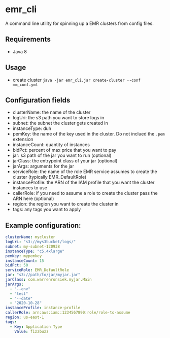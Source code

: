 # emr_cli
A command line utility for spinning up a EMR clusters from config files.

## Requirements 
* Java 8

## Usage
* create cluster `java -jar emr_cli.jar create-cluster --conf mm_conf.yml`

## Configuration fields
* clusterName: the name of the cluster
* logUri: the s3 path you want to store logs in
* subnet: the subnet the cluster gets created in
* instanceType: duh
* pemKey: the name of the key used in the cluster. Do not inclued the `.pem` extension
* instanceCount: quantity of instances
* bidPct: percent of max price that you want to pay
* jar: s3 path of the jar you want to run (optional)
* jarClass: the entrypoint class of your jar (optional)
* jarArgs: arguments for the jar
* serviceRole: the name of the role EMR service assumes to create the cluster (typically EMR_DefaultRole)
* instanceProfile: the ARN of the IAM profile that you want the cluster instances to use 
* callerRole: if you need to assume a role to create the cluster pass the ARN here (optional) 
* region: the region you want to create the cluster in
* tags: any tags you want to apply

## Example configuration:

```yaml
clusterName: mycluster
logUri: "s3://mys3bucket/logs/"
subnet: my-subnet-120938
instanceType: "c5.4xlarge"
pemKey: mypemkey
instanceCount: 15
bidPct: 50
serviceRole: EMR_DefaultRole
jar: "s3://path/to/jar/myjar.jar"
jarClass: com.warrenronsiek.myjar.Main
jarArgs:
  - "--env"
  - "test"
  - "--date"
  - "2020-10-28"
instanceProfile: instance-profile
callerRole: arn:aws:iam::1234567890:role/role-to-assume
region: us-east-1
tags:
  - Key: Application Type
    Value: fizzbuzz
```